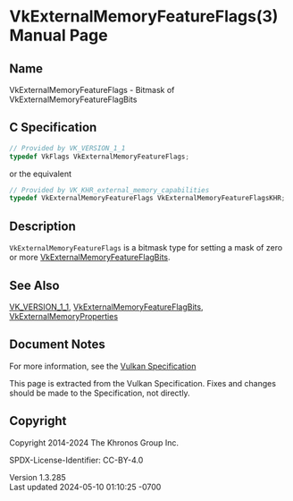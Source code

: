 # VkExternalMemoryFeatureFlags(3) Manual Page

## Name

VkExternalMemoryFeatureFlags - Bitmask of
VkExternalMemoryFeatureFlagBits



## <a href="#_c_specification" class="anchor"></a>C Specification

``` c
// Provided by VK_VERSION_1_1
typedef VkFlags VkExternalMemoryFeatureFlags;
```

or the equivalent

``` c
// Provided by VK_KHR_external_memory_capabilities
typedef VkExternalMemoryFeatureFlags VkExternalMemoryFeatureFlagsKHR;
```

## <a href="#_description" class="anchor"></a>Description

`VkExternalMemoryFeatureFlags` is a bitmask type for setting a mask of
zero or more
[VkExternalMemoryFeatureFlagBits](https://registry.khronos.org/vulkan/specs/1.3-extensions/man/html/VkExternalMemoryFeatureFlagBits.html).

## <a href="#_see_also" class="anchor"></a>See Also

[VK_VERSION_1_1](https://registry.khronos.org/vulkan/specs/1.3-extensions/man/html/VK_VERSION_1_1.html),
[VkExternalMemoryFeatureFlagBits](https://registry.khronos.org/vulkan/specs/1.3-extensions/man/html/VkExternalMemoryFeatureFlagBits.html),
[VkExternalMemoryProperties](https://registry.khronos.org/vulkan/specs/1.3-extensions/man/html/VkExternalMemoryProperties.html)

## <a href="#_document_notes" class="anchor"></a>Document Notes

For more information, see the <a
href="https://registry.khronos.org/vulkan/specs/1.3-extensions/html/vkspec.html#VkExternalMemoryFeatureFlags"
target="_blank" rel="noopener">Vulkan Specification</a>

This page is extracted from the Vulkan Specification. Fixes and changes
should be made to the Specification, not directly.

## <a href="#_copyright" class="anchor"></a>Copyright

Copyright 2014-2024 The Khronos Group Inc.

SPDX-License-Identifier: CC-BY-4.0

Version 1.3.285  
Last updated 2024-05-10 01:10:25 -0700

